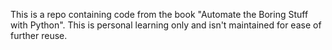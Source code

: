 This is a repo containing code from the book "Automate the Boring Stuff with Python".  This is personal learning only and isn't maintained for ease of further reuse.

